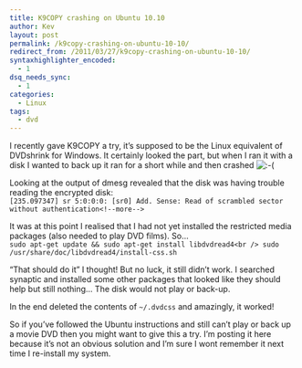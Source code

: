 ```yaml
---
title: K9COPY crashing on Ubuntu 10.10
author: Kev
layout: post
permalink: /k9copy-crashing-on-ubuntu-10-10/
redirect_from: /2011/03/27/k9copy-crashing-on-ubuntu-10-10/
syntaxhighlighter_encoded:
  - 1
dsq_needs_sync:
  - 1
categories:
  - Linux
tags:
  - dvd
---
```

I recently gave K9COPY a try, it&#8217;s supposed to be the Linux equivalent of DVDshrink for Windows. It certainly looked the part, but when I ran it with a disk I wanted to back up it ran for a short while and then crashed <img src="http://www.kevssite.com/wp-includes/images/smilies/icon_sad.gif" alt=":-(" class="wp-smiley" /> 

Looking at the output of dmesg revealed that the disk was having trouble reading the encrypted disk:  
`[235.097347] sr 5:0:0:0: [sr0] Add. Sense: Read of scrambled sector without authentication<!--more-->`

It was at this point I realised that I had not yet installed the restricted media packages (also needed to play DVD films). So&#8230;  
`sudo apt-get update && sudo apt-get install libdvdread4<br />
sudo /usr/share/doc/libdvdread4/install-css.sh`

&#8220;That should do it&#8221; I thought! But no luck, it still didn&#8217;t work. I searched synaptic and installed some other packages that looked like they should help but still nothing&#8230; The disk would not play or back-up.

In the end deleted the contents of `~/.dvdcss` and amazingly, it worked!

So if you&#8217;ve followed the Ubuntu instructions and still can&#8217;t play or back up a movie DVD then you might want to give this a try. I&#8217;m posting it here because it&#8217;s not an obvious solution and I&#8217;m sure I wont remember it next time I re-install my system.